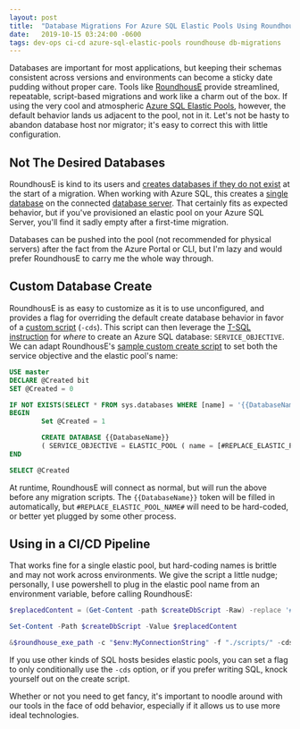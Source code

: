 ```yaml
---
layout: post
title:  "Database Migrations For Azure SQL Elastic Pools Using RoundhousE"
date:   2019-10-15 03:24:00 -0600
tags: dev-ops ci-cd azure-sql-elastic-pools roundhouse db-migrations
---
```


Databases are important for most applications, but keeping their schemas consistent across versions and environments can become a sticky date pudding without proper care. Tools like [RoundhousE](https://github.com/chucknorris/roundhouse) provide streamlined, repeatable, script-based migrations and work like a charm out of the box. If using the very cool and atmospheric [Azure SQL Elastic Pools](https://docs.microsoft.com/en-us/azure/sql-database/sql-database-elastic-pool), however, the default behavior lands us adjacent to the pool, not in it. Let's not be hasty to abandon database host nor migrator; it's easy to correct this with little configuration. <!--more-->

## Not The Desired Databases

RoundhousE is kind to its users and [creates databases if they do not exist](https://github.com/chucknorris/roundhouse/wiki/CustomCreateDatabase) at the start of a migration. When working with Azure SQL, this creates a [single database](https://docs.microsoft.com/en-us/azure/sql-database/sql-database-single-database) on the connected [database server](https://docs.microsoft.com/en-us/azure/sql-database/sql-database-servers). That certainly fits as expected behavior, but if you've provisioned an elastic pool on your Azure SQL Server, you'll find it sadly empty after a first-time migration.

Databases can be pushed into the pool (not recommended for physical servers) after the fact from the Azure Portal or CLI, but I'm lazy and would prefer RoundhousE to carry me the whole way through.

## Custom Database Create

RoundhousE is as easy to customize as it is to use unconfigured, and provides a flag for overriding the default create database behavior in favor of a  [custom script](https://github.com/chucknorris/roundhouse/wiki/CustomCreateDatabase) (`-cds`). This script can then leverage the [T-SQL instruction](https://docs.microsoft.com/en-us/sql/relational-databases/system-catalog-views/sys-database-service-objectives-azure-sql-database) for _where_ to create an Azure SQL database: `SERVICE_OBJECTIVE`. We can adapt RoundhousE's [sample custom create script](https://github.com/chucknorris/roundhouse/blob/master/product/roundhouse.databases.sqlserver/SqlServerDatabase.cs#L108-L115) to set both the service objective and the elastic pool's name:

```sql
USE master
DECLARE @Created bit
SET @Created = 0

IF NOT EXISTS(SELECT * FROM sys.databases WHERE [name] = '{{DatabaseName}}')
BEGIN
        Set @Created = 1

        CREATE DATABASE {{DatabaseName}}
        ( SERVICE_OBJECTIVE = ELASTIC_POOL ( name = [#REPLACE_ELASTIC_POOL_NAME#] ) )
END

SELECT @Created
```

At runtime, RoundhousE will connect as normal, but will run the above before any migration scripts. The `{{DatabaseName}}` token will be filled in automatically, but `#REPLACE_ELASTIC_POOL_NAME#` will need to be hard-coded, or better yet plugged by some other process.

## Using in a CI/CD Pipeline

That works fine for a single elastic pool, but hard-coding names is brittle and may not work across environments. We give the script a little nudge; personally, I use powershell to plug in the elastic pool name from an environment variable, before calling RoundhousE:

```powershell
$replacedContent = (Get-Content -path $createDbScript -Raw) -replace '#REPLACE_ELASTIC_POOL_NAME#', $env:ElasticPoolName

Set-Content -Path $createDbScript -Value $replacedContent

&$roundhouse_exe_path -c "$env:MyConnectionString" -f "./scripts/" -cds $createDbScript --env $env:Environment --vf MyApp.dll
```

If you use other kinds of SQL hosts besides elastic pools, you can set a flag to only conditionally use the `-cds` option, or if you prefer writing SQL, knock yourself out on the create script.

Whether or not you need to get fancy, it's important to noodle around with our tools in the face of odd behavior, especially if it allows us to use more ideal technologies.
